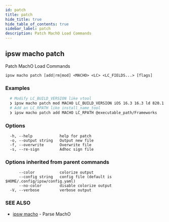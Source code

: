 ```yaml
---
id: patch
title: patch
hide_title: true
hide_table_of_contents: true
sidebar_label: patch
description: Patch MachO Load Commands
---
```

## ipsw macho patch

Patch MachO Load Commands

```
ipsw macho patch [add|rm|mod] <MACHO> <LC> <LC_FIELDS...> [flags]
```

### Examples

```bash
  # Modify LC_BUILD_VERSION like vtool
  ❯ ipsw macho patch mod MACHO LC_BUILD_VERSION iOS 16.3 16.3 ld 820.1
  # Add an LC_RPATH like install_name_tool
  ❯ ipsw macho patch add MACHO LC_RPATH @executable_path/Frameworks
```

### Options

```
  -h, --help            help for patch
  -o, --output string   Output new file
  -f, --overwrite       Overwrite file
  -s, --re-sign         Adhoc sign file
```

### Options inherited from parent commands

```
      --color           colorize output
      --config string   config file (default is $HOME/.config/ipsw/config.yaml)
      --no-color        disable colorize output
  -V, --verbose         verbose output
```

### SEE ALSO

* [ipsw macho](/docs/cli/ipsw/macho)	 - Parse MachO

